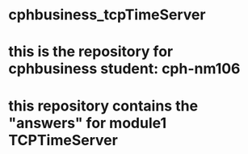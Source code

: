 # cphbusiness_tcpTimeServer
# this is the repository for cphbusiness student: cph-nm106
# this repository contains the "answers" for module1 TCPTimeServer
